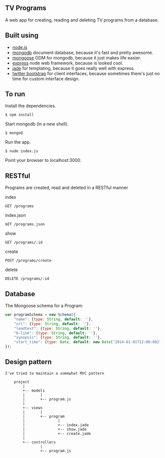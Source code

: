 ## TV Programs
  A web app for creating, reading and deleting TV programs from a database.

## Built using
  * [node.js](http://nodejs.org)
  * [mongodb](http://www.mongodb.org/) document database, because it's fast and pretty awesome.
  * [mongoose](http://mongoosejs.com/) ODM for mongodb, because it just makes life easier.
  * [express](http://expressjs.com/) node web framework, because is looked cool.
  * [jade](http://jade-lang.com) for templating, because it goes really well with express.
  * [twitter bootstrap](http://getbootstrap.com/2.3.2/) for client interfaces, because sometimes there's just no time for custom interface design.

## To run
  Install the dependencies.

    $ npm install

  Start mongodb (in a new shell).

    $ mongod

  Run the app.

    $ node index.js

  Point your browser to localhost:3000.

## RESTful
  Programs are created, read and deleted in a RESTful manner

  index

    GET /programs

  index.json

    GET /programs.json

  show

  	GET /programs/:id

  create

  	POST /programs/create

  delete

    DELETE /programs/:id

## Database
  The Mongoose schema for a Program:

```javascript
var programSchema = new Schema({
	"name": {type: String, default: ''},
	"url": {type: String, default: ''},
	"leadtext": {type: String, default: ''},
	"b-line": {type: String, default: ''},
	"synopsis": {type: String, default: ''},
	"start_time": {type: Date, default: new Date("2014-01-01T12:00:00Z")}
});
```

## Design pattern
	I've tried to maintain a somewhat MVC pattern

		project
			|
			+--	models
			|		|
			|		+--	program.js
			|
			+--	views
			|		|
			|		+--	program
			|				|
			|				+--	index.jade
			|				+--	show.jade
			|				+--	create.jade
			|	
			+--	controllers
					|
					+-- program.js